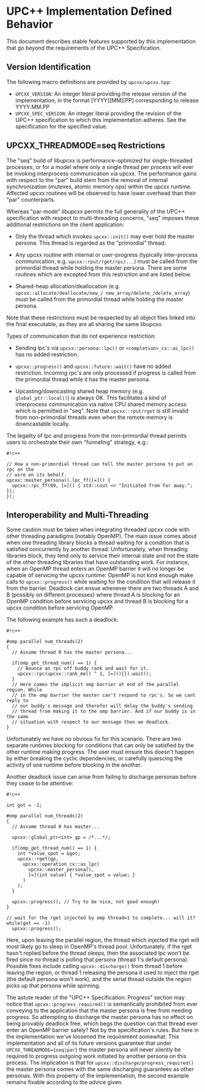 # UPC++ Implementation Defined Behavior #

This document describes stable features supported by this implementation that
go beyond the requirements of the UPC++ Specification.

## Version Identification ##

The following macro definitions are provided by `upcxx/upcxx.hpp`:

  * `UPCXX_VERSION`:
    An integer literal providing the release version of the implementation, 
    in the format [YYYY][MM][PP] corresponding to release YYYY.MM.PP
  * `UPCXX_SPEC_VERSION`:
    An integer literal providing the revision of the UPC++ specification
    to which this implementation adheres. See the specification for the specified value.


## UPCXX_THREADMODE=seq Restrictions ##

The "seq" build of libupcxx is performance-optimized for single-threaded
processes, or for a model where only a single thread per process will ever be
invoking interprocess communication via upcxx. The performance gains with
respect to the "par" build stem from the removal of internal synchronization
(mutexes, atomic memory ops) within the upcxx runtime. Affected upcxx routines
will be observed to have lower overhead than their "par" counterparts.

Whereas "par-mode" libupcxx permits the full generality of the UPC++
specification with respect to multi-threading concerns, "seq" imposes these
additional restrictions on the client application:

  * Only the thread which invokes `upcxx::init()` may ever hold the master
    persona. This thread is regarded as the "primordial" thread.

  * Any upcxx routine with internal or user-progress (typically inter-process
    communication, e.g. `upcxx::rput/rget/rpc/...`) must be called from the
    primordial thread while holding the master persona. There are some routines
    which are excepted from this restriction and are listed below.

  * Shared-heap allocation/deallocation (e.g. `upcxx::allocate/deallocate/new_/
    new_array/delete_/delete_array`) must be called from the primordial thread
    while holding the master persona.

Note that these restrictions must be respected by all object files linked into
the final executable, as they are all sharing the same libupcxx.

Types of communication that do not experience restriction:

  * Sending lpc's via `upcxx::persona::lpc()` or `<completion>_cx::as_lpc()`
    has no added restriction.

  * `upcxx::progress()` and `upcxx::future::wait()` have no added restriction.
    Incoming rpc's are only processed if progress is called from the primordial
    thread while it has the master persona.

  * Upcasting/downcasting shared heap memory (e.g. `global_ptr::local()`) is
    always OK. This facilitates a kind of interprocess communication via native
    CPU shared memory access which is permitted in "seq". Note that
    `upcxx::rput/rget` is still invalid from non-primordial threads even when
    the remote memory is downcastable locally.

The legality of lpc and progress from the non-primordial thread permits users
to orchestrate their own "funneling" strategy, e.g.:

```
#!c++

// How a non-primordial thread can tell the master persona to put an rpc on the
// wire on its behalf.
upcxx::master_persona().lpc_ff([=]() {
  upcxx::rpc_ff(99, [=]() { std::cout << "Initiated from far away."; });
});
```

## Interoperability and Multi-Threading ##

Some caution must be taken when integrating threaded upcxx code with other
threading paradigms (notably OpenMP). The main issue comes about when one
threading library blocks a thread waiting for a condition that is satisfied
concurrently by another thread. Unfortunately, when threading libraries block,
they tend only to service their internal state and not the state of the other
threading libraries that have outstanding work. For instance, when an OpenMP
thread enters an OpenMP barrier it will no longer be capable of servicing
the upcxx runtime: OpenMP is not kind enough make calls to `upcxx::progress()`
while waiting for the condition that will release it from the barrier. Deadlock
can ensue whenever there are two threads A and B (possibly on different
processes) where thread A is blocking for an OpenMP condition before servicing
upcxx and thread B is blocking for a upcxx condition before servicing OpenMP.

The following example has such a deadlock:

```
#!c++

#omp parallel num_threads(2)
{
  // Assume thread 0 has the master persona...
  
  if(omp_get_thread_num() == 1) {
    // Bounce an rpc off buddy rank and wait for it.
    upcxx::rpc(upcxx::rank_me() ^ 1, [=](){}).wait();
  }
  // Here comes the implicit omp barrier at end of the parallel region. While
  // in the omp barrier the master can't respond to rpc's. So we cant reply to
  // our buddy's message and therefor will delay the buddy's sending
  // thread from making it to the omp barrier. And if our buddy is in the same
  // situation with respect to our message then we deadlock.
}

```

Unfortunately we have no obvious fix for this scenario. There are two separate
runtimes blocking for conditions that can only be satisfied by the other
runtime making progress. The user must ensure this doesn't happen by either
breaking the cyclic dependencies, or carefully quiescing the activity of one
runtime before blocking in the another.

Another deadlock issue can arise from failing to discharge personas before
they cease to be attentive:

```
#!c++

int got = -1;

#omp parallel num_threads(2)
{
  // Assume thread 0 has master...
  
  upcxx::global_ptr<int> gp = /*...*/;
  
  if(omp_get_thread_num() == 1) {
    int *value_spot = &got;
    upcxx::rget(gp,
      upcxx::operation_cx::as_lpc(
        upcxx::master_persona(),
        [=](int value) { *value_spot = value; }
      )
    );
  }

  upcxx::progress(); // Try to be nice, not good enough!
}

// wait for the rget injected by omp thread=1 to complete... will it?
while(got == -1)
  upcxx::progress();
```

Here, upon leaving the parallel region, the thread which injected the rget will
most likely go to sleep in OpenMP's thread pool. Unfortunately, if the rget
hasn't replied before the thread sleeps, then the associated lpc won't be fired
since no thread is polling that persona (thread 1's default persona). Possible
fixes include calling `upcxx::discharge()` from thread 1 before leaving the
region, or thread 1 releasing the persona it used to inject the rget (the
default persona won't work), and the serial thread outside the region picks up
that persona while spinning.

The astute reader of the "UPC++ Specification: Progress" section may notice
that `upcxx::progress_required()` is semantically prohibited from ever
conveying to the application that the master persona is free from needing
progress. So attempting to discharge the master persona has no effect on being
provably deadlock free, which begs the question can that thread ever enter an
OpenMP barrier safely? Not by the specification's rules. But here in the
implementation we've loosened the requirement somewhat. This implementation and
all of its future versions guarantee that under `UPCXX_THREADMODE={seq|par}`
the master persona will never silently be required to progress outgoing work
initiated by another persona on this process. The implication is that for
`upcxx::discharge/progress_required()` the master persona comes with the same
discharging guarantees as other personas. With this property of the
implementation, the second example remains fixable according to the advice given.
